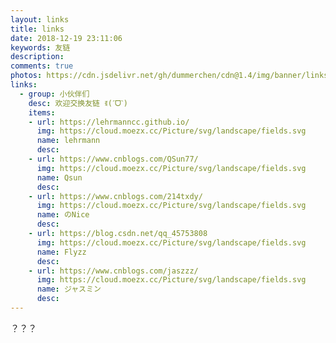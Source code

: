 ```yaml
---
layout: links
title: links
date: 2018-12-19 23:11:06
keywords: 友链
description: 
comments: true
photos: https://cdn.jsdelivr.net/gh/dummerchen/cdn@1.4/img/banner/links.jpg
links:
  - group: 小伙伴们
    desc: 欢迎交换友链 ꉂ(ˊᗜˋ)
    items:
    - url: https://lehrmanncc.github.io/
      img: https://cloud.moezx.cc/Picture/svg/landscape/fields.svg
      name: lehrmann
      desc: 
    - url: https://www.cnblogs.com/QSun77/
      img: https://cloud.moezx.cc/Picture/svg/landscape/fields.svg
      name: Qsun
      desc: 
    - url: https://www.cnblogs.com/214txdy/
      img: https://cloud.moezx.cc/Picture/svg/landscape/fields.svg
      name: のNice
      desc: 
    - url: https://blog.csdn.net/qq_45753808
      img: https://cloud.moezx.cc/Picture/svg/landscape/fields.svg
      name: Flyzz
      desc: 
    - url: https://www.cnblogs.com/jaszzz/
      img: https://cloud.moezx.cc/Picture/svg/landscape/fields.svg
      name: ジャスミン
      desc:   
---
```


？？？